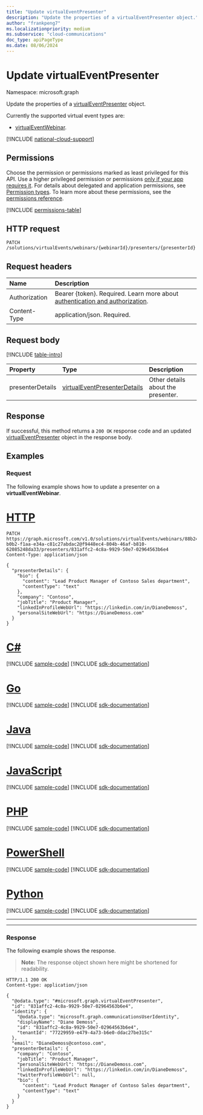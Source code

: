 ```yaml
---
title: "Update virtualEventPresenter"
description: "Update the properties of a virtualEventPresenter object."
author: "frankpeng7"
ms.localizationpriority: medium
ms.subservice: "cloud-communications"
doc_type: apiPageType
ms.date: 08/06/2024
---
```


# Update virtualEventPresenter

Namespace: microsoft.graph

Update the properties of a [virtualEventPresenter](../resources/virtualeventpresenter.md) object.

Currently the supported virtual event types are:
- [virtualEventWebinar](../resources/virtualeventwebinar.md).

[!INCLUDE [national-cloud-support](../../includes/global-only.md)]

## Permissions

Choose the permission or permissions marked as least privileged for this API. Use a higher privileged permission or permissions [only if your app requires it](/graph/permissions-overview#best-practices-for-using-microsoft-graph-permissions). For details about delegated and application permissions, see [Permission types](/graph/permissions-overview#permission-types). To learn more about these permissions, see the [permissions reference](/graph/permissions-reference).

<!-- { "blockType": "permissions", "name": "virtualeventpresenter-update-permissions" } -->
[!INCLUDE [permissions-table](../includes/permissions/virtualeventpresenter-update-permissions.md)]

## HTTP request

<!-- {
  "blockType": "ignored"
}
-->
```http
PATCH /solutions/virtualEvents/webinars/{webinarId}/presenters/{presenterId}
```

## Request headers

|Name|Description|
|:---|:---|
|Authorization|Bearer {token}. Required. Learn more about [authentication and authorization](/graph/auth/auth-concepts).|
|Content-Type|application/json. Required.|

## Request body

[!INCLUDE [table-intro](../../includes/update-property-table-intro.md)]

|Property|Type|Description|
|:---|:---|:---|
| presenterDetails|[virtualEventPresenterDetails](../resources/virtualeventpresenterdetails.md) | Other details about the presenter. |

## Response

If successful, this method returns a `200 OK` response code and an updated [virtualEventPresenter](../resources/virtualeventpresenter.md) object in the response body.

## Examples

### Request

The following example shows how to update a presenter on a **virtualEventWebinar**.
# [HTTP](#tab/http)
<!-- {
  "blockType": "request",
  "name": "update_virtualeventpresenter",
  "sampleKeys": ["88b245ac-b0b2-f1aa-e34a-c81c27abdac2@f9448ec4-804b-46af-b810-62085248da33", "831affc2-4c8a-9929-50e7-02964563b6e4"]
}
-->
```http
PATCH https://graph.microsoft.com/v1.0/solutions/virtualEvents/webinars/88b245ac-b0b2-f1aa-e34a-c81c27abdac2@f9448ec4-804b-46af-b810-62085248da33/presenters/831affc2-4c8a-9929-50e7-02964563b6e4
Content-Type: application/json

{
  "presenterDetails": {
    "bio": {
      "content": "Lead Product Manager of Contoso Sales department",
      "contentType": "text"
    },
    "company": "Contoso",
    "jobTitle": "Product Manager",
    "linkedInProfileWebUrl": "https://linkedin.com/in/DianeDemoss",
    "personalSiteWebUrl": "https://DianeDemoss.com"
  }
}
```

# [C#](#tab/csharp)
[!INCLUDE [sample-code](../includes/snippets/csharp/update-virtualeventpresenter-csharp-snippets.md)]
[!INCLUDE [sdk-documentation](../includes/snippets/snippets-sdk-documentation-link.md)]

# [Go](#tab/go)
[!INCLUDE [sample-code](../includes/snippets/go/update-virtualeventpresenter-go-snippets.md)]
[!INCLUDE [sdk-documentation](../includes/snippets/snippets-sdk-documentation-link.md)]

# [Java](#tab/java)
[!INCLUDE [sample-code](../includes/snippets/java/update-virtualeventpresenter-java-snippets.md)]
[!INCLUDE [sdk-documentation](../includes/snippets/snippets-sdk-documentation-link.md)]

# [JavaScript](#tab/javascript)
[!INCLUDE [sample-code](../includes/snippets/javascript/update-virtualeventpresenter-javascript-snippets.md)]
[!INCLUDE [sdk-documentation](../includes/snippets/snippets-sdk-documentation-link.md)]

# [PHP](#tab/php)
[!INCLUDE [sample-code](../includes/snippets/php/update-virtualeventpresenter-php-snippets.md)]
[!INCLUDE [sdk-documentation](../includes/snippets/snippets-sdk-documentation-link.md)]

# [PowerShell](#tab/powershell)
[!INCLUDE [sample-code](../includes/snippets/powershell/update-virtualeventpresenter-powershell-snippets.md)]
[!INCLUDE [sdk-documentation](../includes/snippets/snippets-sdk-documentation-link.md)]

# [Python](#tab/python)
[!INCLUDE [sample-code](../includes/snippets/python/update-virtualeventpresenter-python-snippets.md)]
[!INCLUDE [sdk-documentation](../includes/snippets/snippets-sdk-documentation-link.md)]

---

---

### Response

The following example shows the response.
>**Note:** The response object shown here might be shortened for readability.
<!-- {
  "blockType": "response",
  "truncated": true,
  "@odata.type": "microsoft.graph.virtualEventPresenter"
}
-->
```http
HTTP/1.1 200 OK
Content-type: application/json

{
  "@odata.type": "#microsoft.graph.virtualEventPresenter",
  "id": "831affc2-4c8a-9929-50e7-02964563b6e4",
  "identity": {
    "@odata.type": "microsoft.graph.communicationsUserIdentity",
    "displayName": "Diane Demoss",
    "id": "831affc2-4c8a-9929-50e7-02964563b6e4",
    "tenantId": "77229959-e479-4a73-b6e0-ddac27be315c"
  },
  "email": "DianeDemoss@contoso.com",
  "presenterDetails": {
    "company": "Contoso",
    "jobTitle": "Product Manager",
    "personalSiteWebUrl": "https://DianeDemoss.com",
    "linkedInProfileWebUrl": "https://linkedin.com/in/DianeDemoss",
    "twitterProfileWebUrl": null,
    "bio": {
      "content": "Lead Product Manager of Contoso Sales department",
      "contentType": "text"
    }
  }
}
```
